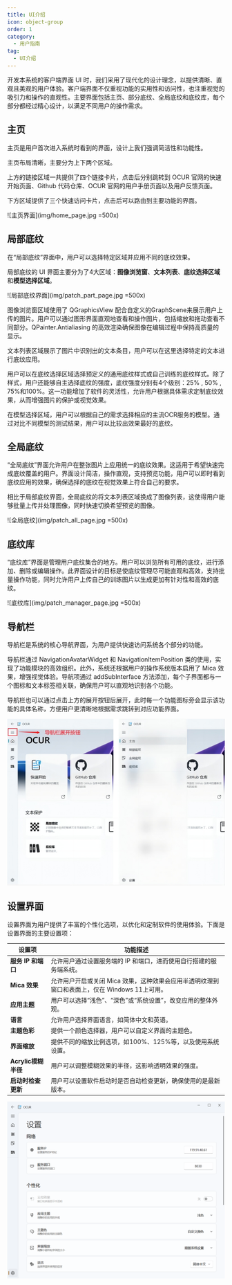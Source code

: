 ```yaml
---
title: UI介绍
icon: object-group
order: 1
category:
  - 用户指南
tag:
  - UI介绍
---
```


开发本系统的客户端界面 UI 时，我们采用了现代化的设计理念，以提供清晰、直观且美观的用户体验。客户端界面不仅重视功能的实用性和访问性，也注重视觉的吸引力和操作的直观性。主要界面包括主页、部分底纹、全局底纹和底纹库，每个部分都经过精心设计，以满足不同用户的操作需求。

##  主页

主页是用户首次进入系统时看到的界面，设计上我们强调简洁性和功能性。

主页布局清晰，主要分为上下两个区域。

上方的链接区域一共提供了四个链接卡片，点击后分别跳转到 OCUR 官网的快速开始页面、Github 代码仓库、OCUR 官网的用户手册页面以及用户反馈页面。

下方区域提供了三个快速访问卡片，点击后可以路由到主要功能的界面。

![主页界面](img/home_page.jpg =500x)

## 局部底纹

在“局部底纹”界面中，用户可以选择特定区域并应用不同的底纹效果。

局部底纹的 UI 界面主要分为了4大区域：**图像浏览窗**、**文本列表**、**底纹选择区域**和**模型选择区域**。

![局部底纹界面](img/patch_part_page.jpg =500x)

图像浏览窗区域使用了 QGraphicsView 配合自定义的GraphScene来展示用户上传的图片。用户可以通过图形界面直观地查看和操作图片，包括缩放和拖动查看不同部分。QPainter.Antialiasing 的高效渲染确保图像在编辑过程中保持高质量的显示。

文本列表区域展示了图片中识别出的文本条目，用户可以在这里选择特定的文本进行底纹应用。

用户可以在底纹选择区域选择预定义的通用底纹样式或自己训练的底纹样式。除了样式，用户还能够自主选择底纹的强度，底纹强度分别有4个级别：25% , 50% , 75%和100%。这一功能增加了软件的灵活性，允许用户根据具体需求定制底纹效果，从而增强图片的保护或视觉效果。

在模型选择区域，用户可以根据自己的需求选择相应的主流OCR服务的模型。通过对比不同模型的测试结果，用户可以比较出效果最好的底纹。

## 全局底纹

“全局底纹”界面允许用户在整张图片上应用统一的底纹效果。这适用于希望快速完成底纹覆盖的用户。界面设计简洁，操作直观，支持预览功能，用户可以即时看到底纹应用的效果，确保选择的底纹在视觉效果上符合自己的要求。

相比于局部底纹界面，全局底纹的将文本列表区域换成了图像列表，这使得用户能够批量上传并处理图像，同时快速切换希望预览的图像。

![全局底纹](img/patch_all_page.jpg =500x) 


## 底纹库

“底纹库”界面是管理用户底纹集合的地方。用户可以浏览所有可用的底纹，进行添加、删除或编辑操作。此界面设计的目标是使底纹管理尽可能直观和高效，支持批量操作功能，同时允许用户上传自己的训练图片以生成更加有针对性和高效的底纹。

![底纹库](img/patch_manager_page.jpg =500x) 

## 导航栏

导航栏是系统的核心导航界面，为用户提供快速访问系统各个部分的功能。

导航栏通过 NavigationAvatarWidget 和 NavigationItemPosition 类的使用，实现了功能模块的高效组织。此外，系统还根据用户的操作系统版本启用了 Mica 效果，增强视觉体验。导航项通过 addSubInterface 方法添加，每个子界面都与一个图标和文本标签相关联，确保用户可以直观地识别各个功能。

导航栏也可以通过点击上方的展开按钮后展开，此时每一个功能图标旁会显示该功能的具体名称，方便用户更清晰地根据需求跳转到对应功能界面。

![导航栏](img/guide_bar.png)

## 设置界面

设置界面为用户提供了丰富的个性化选项，以优化和定制软件的使用体验。下面是设置界面的主要设置项：

| **设置项**          | **功能描述**                                                 |
| ------------------- | ------------------------------------------------------------ |
| **服务 IP 和端口**        | 允许用户通过设置服务端的 IP 和端口，进而使用自行搭建的服务端系统。 |
| **Mica 效果**        | 允许用户开启或关闭 Mica 效果，这种效果会应用半透明纹理到窗口和表面上，仅在 Windows 11上可用。 |
| **应用主题**        | 用户可以选择“浅色”、“深色”或“系统设置”，改变应用的整体外观。 |
| **语言**            | 允许用户选择界面语言，如简体中文和英语。                 |
| **主题色彩**        | 提供一个颜色选择器，用户可以自定义界面的主题色。         |
| **界面缩放**        | 提供不同的缩放比例选项，如100%、125%等，以及使用系统设置。 |
| **Acrylic模糊半径** | 用户可以调整模糊效果的半径，这影响透明效果的强度。       |
| **启动时检查更新**  | 用户可以设置软件启动时是否自动检查更新，确保使用的是最新版本。 |

![设置界面](img/setting_page.png)